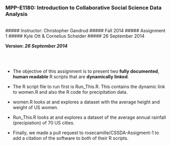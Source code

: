 ### MPP-E1180: Introduction to Collaborative Social Science Data Analysis
<br />
##### Instructor: Christopher Gandrud
##### Fall 2014
##### Assignment 1
##### Kyle Ott & Cornelius Scheider
##### 26 September 2014

**Version: *26 September 2014***

<br />
<br />

- The objective of this assignment is to present two **fully documented**, **human readable** R scripts that are **dynamically linked**.

- The R script file to run first is Run_This.R. This contains the dynamic link to women.R and also the R code for precipitation data.

- women.R looks at and explores a dataset with the average height and weight of US women.

- Run_This.R looks at and explores a dataset of the average annual rainfall (precipiation) of 70 US cities.

- Finally, we made a pull request to rosecamille/CSSDA-Assigment-1 to add a citation of the software to both of their R scripts.
